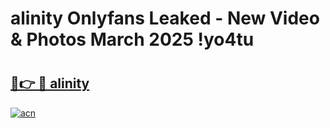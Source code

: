 # alinity Onlyfans Leaked - New Video & Photos March 2025 !yo4tu

# <h2><a href="https://jrnb6l.iuczelnia.edu.pl?title=alinity&ref=yo4tu">🔗👉 🔴 alinity</a></h2>

[![acn](https://github.com/user-attachments/assets/0f9c940e-d8b0-45ae-aac7-cd30a18b3e1c)](https://jrnb6l.iuczelnia.edu.pl?title=alinity&ref=yo4tu)

